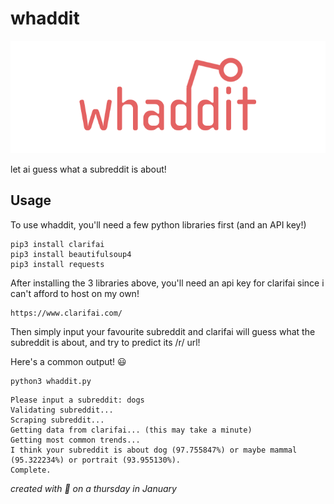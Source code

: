 # whaddit
![logo](https://github.com/jaruserickson/whaddit/blob/master/img/whaddit.png?raw=true "logo!")

let ai guess what a subreddit is about!

## Usage
To use whaddit, you'll need a few python libraries first (and an API key!)

```
pip3 install clarifai
pip3 install beautifulsoup4
pip3 install requests
```

After installing the 3 libraries above, you'll need an api key for clarifai since i can't afford to host on my own!

```
https://www.clarifai.com/
```

Then simply input your favourite subreddit and clarifai will guess what the subreddit is about, and try to predict its /r/ url!

Here's a common output! :smiley:

```
python3 whaddit.py
```
```
Please input a subreddit: dogs
Validating subreddit...
Scraping subreddit...
Getting data from clarifai... (this may take a minute)
Getting most common trends...
I think your subreddit is about dog (97.755847%) or maybe mammal (95.322234%) or portrait (93.955130%).
Complete.
```

*created with :purple_heart: on a thursday in January*
